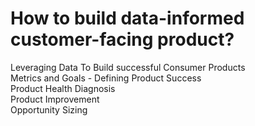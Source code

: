 # How to build data-informed customer-facing product?

Leveraging Data To Build successful Consumer Products   
Metrics and Goals - Defining Product Success   
Product Health Diagnosis      
Product Improvement   
Opportunity Sizing   




